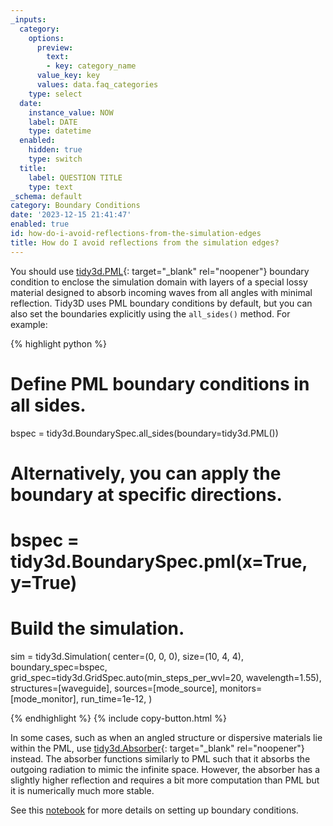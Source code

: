 ```yaml
---
_inputs:
  category:
    options:
      preview:
        text:
        - key: category_name
      value_key: key
      values: data.faq_categories
    type: select
  date:
    instance_value: NOW
    label: DATE
    type: datetime
  enabled:
    hidden: true
    type: switch
  title:
    label: QUESTION TITLE
    type: text
_schema: default
category: Boundary Conditions
date: '2023-12-15 21:41:47'
enabled: true
id: how-do-i-avoid-reflections-from-the-simulation-edges
title: How do I avoid reflections from the simulation edges?
---
```


You should use&nbsp;[tidy3d.PML](https://docs.flexcompute.com/projects/tidy3d/en/latest/_autosummary/tidy3d.PML.html#tidy3d.PML){: target="_blank" rel="noopener"} boundary condition to enclose the simulation domain with layers of a special lossy material designed to absorb incoming waves from all angles with minimal reflection. Tidy3D uses PML boundary conditions by default, but you can also set the boundaries explicitly using the&nbsp;`all_sides()`&nbsp;method. For example:

<div markdown class="code-snippet">{% highlight python %}

# Define PML boundary conditions in all sides.
bspec = tidy3d.BoundarySpec.all_sides(boundary=tidy3d.PML())

# Alternatively, you can apply the boundary at specific directions.
# bspec = tidy3d.BoundarySpec.pml(x=True, y=True)

# Build the simulation.
sim = tidy3d.Simulation(
    center=(0, 0, 0),
    size=(10, 4, 4),
    boundary_spec=bspec,
    grid_spec=tidy3d.GridSpec.auto(min_steps_per_wvl=20, wavelength=1.55),
    structures=[waveguide],
    sources=[mode_source],
    monitors=[mode_monitor],
    run_time=1e-12,
)

{% endhighlight %}
{% include copy-button.html %}</div>

In some cases, such as when an angled structure or dispersive materials lie within the PML, use&nbsp;[tidy3d.Absorber](https://docs.flexcompute.com/projects/tidy3d/en/latest/_autosummary/tidy3d.Absorber.html#tidy3d.Absorber){: target="_blank" rel="noopener"} instead. The absorber functions similarly to PML such that it absorbs the outgoing radiation to mimic the infinite space. However, the absorber has a slightly higher reflection and requires a bit more computation than PML but it is numerically much more stable.

See this [notebook](https://www.flexcompute.com/tidy3d/examples/notebooks/BoundaryConditions/) for more details on setting up boundary conditions.
